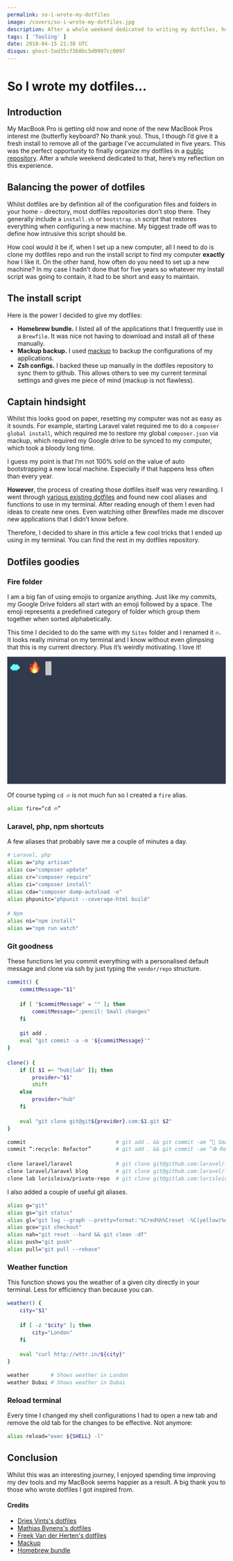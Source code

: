 ```yaml
---
permalink: so-i-wrote-my-dotfiles
image: /covers/so-i-wrote-my-dotfiles.jpg
description: After a whole weekend dedicated to writing my dotfiles, here’s my reflection on this experience.
tags: [ 'Tooling' ]
date: 2018-04-15 21:38 UTC
disqus: ghost-5ad35cf3b8bc5d0907cc0097
---
```


# So I wrote my dotfiles...

## Introduction
My MacBook Pro is getting old now and none of the new MacBook Pros interest me (butterfly keyboard? No thank you). Thus, I though I’d give it a fresh install to remove all of the garbage I’ve accumulated in five years. This was the perfect opportunity to finally organize my dotfiles in a [public repository](https://github.com/lorisleiva/dotfiles). After a whole weekend dedicated to that, here’s my reflection on this experience.

## Balancing the power of dotfiles
Whilst dotfiles are by definition all of the configuration files and folders in your home `~` directory, most dotfiles repositories don’t stop there. They generally include a `install.sh` or `bootstrap.sh` script that restores everything when configuring a new machine. My biggest trade off was to define how intrusive this script should be.

How cool would it be if, when I set up a new computer, all I need to do is clone my dotfiles repo and run the install script to find my computer **exactly** how I like it. On the other hand, how often do you need to set up a new machine? In my case I hadn’t done that for five years so whatever my install script was going to contain, it had to be short and easy to maintain.

## The install script
Here is the power I decided to give my dotfiles:
* **Homebrew bundle.** I listed all of the applications that I frequently use in a `Brewfile`. It was nice not having to download and install all of these manually.
* **Mackup backup.** I used [mackup](https://github.com/lra/mackup) to backup the configurations of my applications.
* **Zsh configs.** I backed these up manually in the dotfiles repository to sync them to github. This allows others to see my current terminal settings and gives me piece of mind (mackup is not flawless).

## Captain hindsight
Whilst this looks good on paper, resetting my computer was not as easy as it sounds. For example, starting Laravel valet required me to do a `composer global install`, which required me to restore my global `composer.json` via mackup, which required my Google drive to be synced to my computer, which took a bloody long time.

I guess my point is that I’m not 100% sold on the value of auto bootstrapping a new local machine. Especially if that happens less often than every year.

**However**, the process of creating those dotfiles itself was very rewarding. I went through [various existing dotfiles](#conclusion) and found new cool aliases and functions to use in my terminal. After reading enough of them I even had ideas to create new ones. Even watching other Brewfiles made me discover new applications that I didn’t know before.

Therefore, I decided to share in this article a few cool tricks that I ended up using in my terminal. You can find the rest in my dotfiles repository.

<GithubButton url="https://github.com/lorisleiva/dotfiles" title="Dotfiles on GitHub" />

## Dotfiles goodies
### Fire folder
I am a big fan of using emojis to organize anything. Just like my commits, my Google Drive folders all start with an emoji followed by a space. The emoji represents a predefined category of folder which group them together when sorted alphabetically.

This time I decided to do the same with my `Sites` folder and I renamed it `🔥`. It looks really minimal on my terminal and I know without even glimpsing that this is my current directory. Plus it’s weirdly motivating. I love it!

![Screen-Shot-2018-04-15-at-16.33.33](./screenshot.png#w60)

Of course typing `cd 🔥` is not much fun so I created a `fire` alias.

```bash
alias fire=“cd 🔥”
```

### Laravel, php, npm shortcuts
A few aliases that probably save me a couple of minutes a day.

```bash
# Laravel, php
alias a="php artisan"
alias cu="composer update"
alias cr="composer require"
alias ci="composer install"
alias cda="composer dump-autoload -o"
alias phpunitc="phpunit --coverage-html build"

# Npm
alias ni="npm install"
alias w="npm run watch"
```

### Git goodness
These functions let you commit everything with a personalised default message and clone via ssh by just typing the `vendor/repo` structure.

```bash
commit() {
    commitMessage="$1"

    if [ "$commitMessage" = "" ]; then
        commitMessage=":pencil: Small changes"
    fi

    git add .
    eval "git commit -a -m '${commitMessage}'"
}

clone() {
    if [[ $1 =~ "hub|lab" ]]; then
        provider="$1"
        shift
    else
        provider="hub"
    fi

    eval "git clone git@git${provider}.com:$1.git $2"
}
```

```bash
commit                             # git add . && git commit -am “📝 Small changes”
commit “:recycle: Refactor”        # git add . && git commit -am “♻️ Refactor”

clone laravel/laravel              # git clone git@github.com:laravel/laravel.git
clone laravel/laravel blog         # git clone git@github.com:laravel/laravel.git blog
clone lab lorisleiva/private-repo  # git clone git@gitlab.com:lorisleiva/private-repo.git
```

I also added a couple of useful git aliases.

```bash
alias g="git"
alias gs="git status"
alias gl="git log --graph --pretty=format:'%Cred%h%Creset -%C(yellow)%d%Creset %s %Cgreen(%cr) %C(bold blue)<%an>%Creset' --abbrev-commit"
alias gco="git checkout"
alias nah="git reset --hard && git clean -df"
alias push="git push"
alias pull="git pull --rebase"
```


### Weather function
This function shows you the weather of a given city directly in your terminal. Less for efficiency than because you can.

```bash
weather() {
    city="$1"

    if [ -z "$city" ]; then
        city="London"
    fi

    eval "curl http://wttr.in/${city}"
}
```

```bash
weather       # Shows weather in London
weather Dubai # Shows weather in Dubai
```

### Reload terminal 
Every time I changed my shell configurations I had to open a new tab and remove the old tab for the changes to be effective. Not anymore:

```bash
alias reload="exec ${SHELL} -l"
```

## Conclusion
Whilst this was an interesting journey, I enjoyed spending time improving my dev tools and my MacBook seems happier as a result. A big thank you to those who wrote dotfiles I got inspired from.

#### Credits
* [Dries Vints's dotfiles](https://github.com/driesvints/dotfiles)
* [Mathias Bynens's dotfiles](https://github.com/mathiasbynens/dotfiles)
* [Freek Van der Herten's dotfiles](https://github.com/freekmurze/dotfiles)
* [Mackup](https://github.com/lra/mackup)
* [Homebrew bundle](https://github.com/Homebrew/homebrew-bundle)